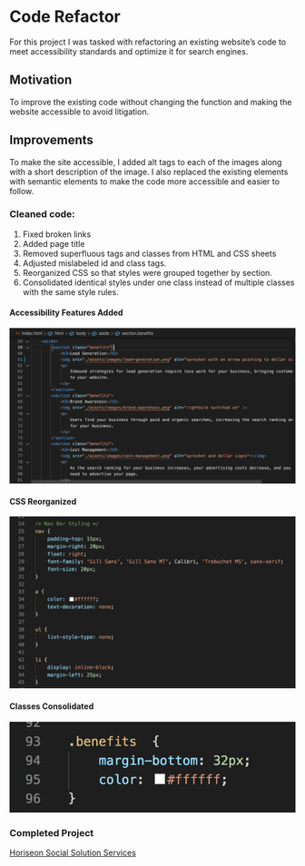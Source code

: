 # Code Refactor

For this project I was tasked with refactoring an existing website’s code to meet accessibility standards and optimize it for search engines.

## Motivation

To improve the existing code without changing the function and making the website accessible to avoid litigation.

## Improvements

To make the site accessible, I added alt tags to each of the images along with a short description of the image. I also replaced the existing elements with semantic elements to make the code more accessible and easier to follow.

### Cleaned code:
1. Fixed broken links
2. Added page title
3. Removed superfluous tags and classes from HTML and CSS sheets
4. Adjusted mislabeled id and class tags.
5. Reorganized CSS so that styles were grouped together by section.
6. Consolidated identical styles under one class instead of multiple classes with the same style rules.

#### Accessibility Features Added

![accessibility features](https://github.com/jkelly101/code-refactor/blob/main/assets/images/accessibilty-features.png)

#### CSS Reorganized

![css reorganization](https://github.com/jkelly101/code-refactor/blob/main/assets/images/css-reorg.png)

#### Classes Consolidated

![class consolidation](https://github.com/jkelly101/code-refactor/blob/main/assets/images/class-consolidation.png)



### Completed Project
[Horiseon Social Solution Services](https://jkelly101.github.io/code-refactor/)
